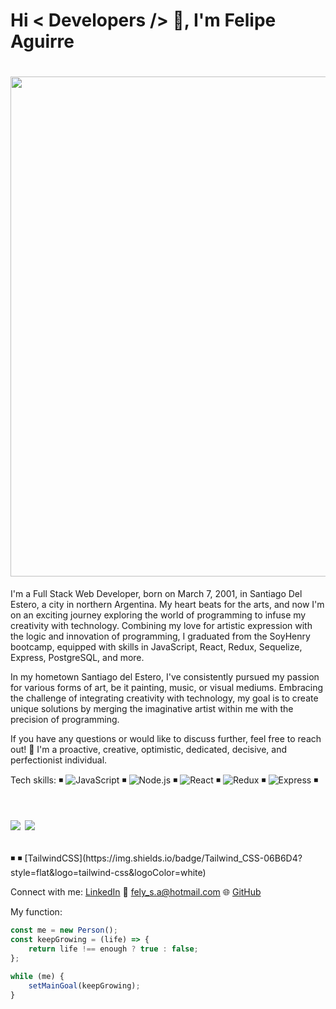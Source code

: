 <div>
    <h1>Hi < Developers /> 👋, I'm Felipe Aguirre</h1>
</div>

<h1 align="center">
  <img src="https://media.giphy.com/media/v1.Y2lkPTc5MGI3NjExamduc29tYzBseWpscW5wb3N0MHBleWV5bzRlc3Mxbmw4ZnlucGh6eSZlcD12MV9pbnRlcm5hbF9naWZfYnlfaWQmY3Q9Zw/g0qpWxb4pKYuIjMcq0/giphy.gif" width="800px"/>
</h1>




I'm a Full Stack Web Developer, born on March 7, 2001, in Santiago Del Estero, a city in northern Argentina. My heart beats for the arts, and now I'm on an exciting journey exploring the world of programming to infuse my creativity with technology. Combining my love for artistic expression with the logic and innovation of programming, I graduated from the SoyHenry bootcamp, equipped with skills in JavaScript, React, Redux, Sequelize, Express, PostgreSQL, and more.

In my hometown Santiago del Estero, I've consistently pursued my passion for various forms of art, be it painting, music, or visual mediums. Embracing the challenge of integrating creativity with technology, my goal is to create unique solutions by merging the imaginative artist within me with the precision of programming.

If you have any questions or would like to discuss further, feel free to reach out!
💛 I'm a proactive, creative, optimistic, dedicated, decisive, and perfectionist individual.

Tech skills:
◾ ![JavaScript](https://img.shields.io/badge/JavaScript-ES6-yellow)
◾ ![Node.js](https://img.shields.io/badge/Node.js-339933?style=flat&logo=node.js&logoColor=white)
◾ ![React](https://img.shields.io/badge/React-61DAFB?logo=react&logoColor=white&style=for-the-badge)
◾ ![Redux](https://img.shields.io/badge/Redux-764ABC?logo=redux&logoColor=white&style=for-the-badge)
◾ ![Express](https://img.shields.io/badge/Express.js-000000?logo=express&logoColor=white&style=for-the-badge)
◾ <h1> <img src="https://img.shields.io/badge/Sequelize-52B0E7?logo=sequelize&logoColor=white&style=for-the-badge"/> 
<img src="https://img.shields.io/badge/PostgreSQL-4169E1?style=flat&logo=postgresql&logoColor=white"/>
</h1>
◾ 
◾ [TailwindCSS](https://img.shields.io/badge/Tailwind_CSS-06B6D4?style=flat&logo=tailwind-css&logoColor=white)

Connect with me:
[LinkedIn](https://www.linkedin.com/in/feliaguirre7/)
📧 [fely_s.a@hotmail.com](mailto:fely_s.a@hotmail.com)
🌐 [GitHub](https://github.com/FeliAguirre7)

My function:
```javascript
const me = new Person();
const keepGrowing = (life) => {
    return life !== enough ? true : false;
};

while (me) {
    setMainGoal(keepGrowing);
}
